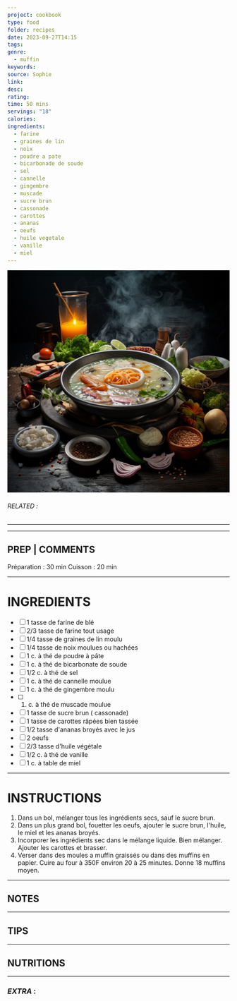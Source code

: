 ```yaml
---
project: cookbook
type: food
folder: recipes
date: 2023-09-27T14:15
tags: 
genre:
  - muffin
keywords: 
source: Sophie
link: 
desc: 
rating: 
time: 50 mins
servings: "18"
calories: 
ingredients:
  - farine
  - graines de lin
  - noix
  - poudre a pate
  - bicarbonade de soude
  - sel
  - cannelle
  - gingembre
  - muscade
  - sucre brun
  - cassonade
  - carottes
  - ananas
  - oeufs
  - huile vegetale
  - vanille
  - miel
---
```


![IMAGE](_default.png)

###### *RELATED* : 
---


---
## PREP | COMMENTS

Préparation : 30 min
Cuisson : 20 min

---
# INGREDIENTS

- [ ] 1 tasse de farine de blé
- [ ] 2/3 tasse de farine tout usage
- [ ] 1/4 tasse de graines de lin moulu
- [ ] 1/4 tasse de noix moulues ou hachées
- [ ] 1 c. à thé de poudre à pâte
- [ ] 1 c. à thé de bicarbonate de soude
- [ ] 1/2 c. à thé de sel
- [ ] 1 c. à thé de cannelle moulue
- [ ] 1 c. à thé de gingembre moulu
- [ ] 1. c. à thé de muscade moulue
- [ ] 1 tasse de sucre brun ( cassonade)
- [ ] 1 tasse de carottes râpées bien tassée
- [ ] 1/2 tasse d'ananas broyés avec le jus
- [ ] 2 oeufs
- [ ] 2/3 tasse d'huile végétale
- [ ] 1/2 c. à thé de vanille
- [ ] 1 c. à table de miel

---
# INSTRUCTIONS

1. Dans un bol, mélanger tous les ingrédients secs, sauf le sucre brun.
2. Dans un plus grand bol, fouetter les oeufs, ajouter le sucre brun, l'huile, le miel et les ananas broyés.
3. Incorporer les ingrédients sec dans le mélange liquide. Bien mélanger. Ajouter les carottes et brasser.
4. Verser dans des moules a muffin graissés ou dans des muffins en papier. Cuire au four à 350F environ 20 à 25 minutes. Donne 18 muffins moyen.

---
## NOTES



---
## TIPS



---
## NUTRITIONS



---
### *EXTRA* :



